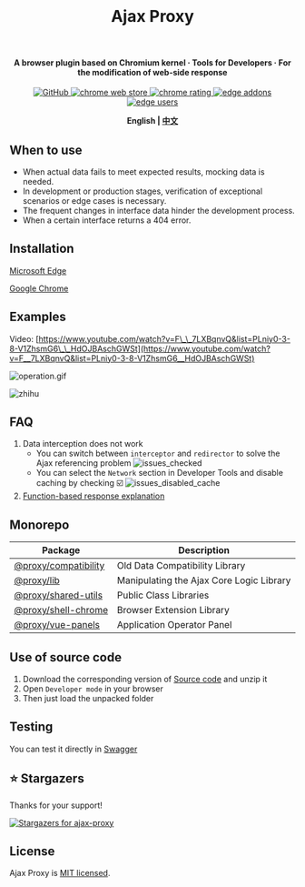 <br>

<h1 align="center">Ajax Proxy</h1>

<br>

<h4 align="center">A browser plugin based on Chromium kernel · Tools for Developers · For the modification of web-side response</h4>

<p align="center">
  <a href="https://github.com/g0ngjie/ajax-proxy/blob/master/LICENSE">
    <img alt="GitHub" src="https://img.shields.io/github/license/g0ngjie/ajax-proxy"/>
  </a>
  <a href="https://chrome.google.com/webstore/detail/ajax-proxy/jbikjaejnjfbloojafllmdiknfndgljo" target="__blank">
    <img src="https://img.shields.io/chrome-web-store/v/jbikjaejnjfbloojafllmdiknfndgljo.svg?logo=Google%20Chrome&logoColor=white&color=red&style=flat-square" alt="chrome web store">
  </a>
  <a href="https://chrome.google.com/webstore/detail/ajax-proxy/jbikjaejnjfbloojafllmdiknfndgljo" target="__blank">
    <img src="https://img.shields.io/chrome-web-store/stars/jbikjaejnjfbloojafllmdiknfndgljo.svg?logo=Google%20Chrome&logoColor=white&color=red&style=flat-square" alt="chrome rating">
  </a>
  <!-- Temporary badges for edge -->
  <a href="https://microsoftedge.microsoft.com/addons/detail/ajax-proxy/iladajdkobpmadjfpeginhngnneaoefi" target="__blank">
    <img src="https://img.shields.io/badge/dynamic/json?label=edge%20add-on&style=flat-square&prefix=v&query=%24.version&url=https%3A%2F%2Fmicrosoftedge.microsoft.com%2Faddons%2Fgetproductdetailsbycrxid%2Filadajdkobpmadjfpeginhngnneaoefi" alt="edge addons">
  </a>
  <a href="https://microsoftedge.microsoft.com/addons/detail/ajax-proxy/iladajdkobpmadjfpeginhngnneaoefi" target="__blank">
    <img src="https://img.shields.io/badge/dynamic/json?label=users&style=flat-square&query=%24.activeInstallCount&url=https%3A%2F%2Fmicrosoftedge.microsoft.com%2Faddons%2Fgetproductdetailsbycrxid%2Filadajdkobpmadjfpeginhngnneaoefi" alt="edge users">
  </a>
</p>

<div align="center">
<strong>

English | [中文](README.zh.md)

</strong>
</div>

## When to use

- When actual data fails to meet expected results, mocking data is needed.
- In development or production stages, verification of exceptional scenarios or edge cases is necessary.
- The frequent changes in interface data hinder the development process.
- When a certain interface returns a 404 error.

## Installation

[Microsoft Edge](https://microsoftedge.microsoft.com/addons/detail/ajax-proxy/iladajdkobpmadjfpeginhngnneaoefi)

[Google Chrome](https://chrome.google.com/webstore/detail/ajax-proxy/jbikjaejnjfbloojafllmdiknfndgljo)

## Examples

Video: [https://www.youtube.com/watch?v=F\_\_7LXBqnvQ&list=PLniy0-3-8-V1ZhsmG6\_\_HdOJBAschGWSt](https://www.youtube.com/watch?v=F__7LXBqnvQ&list=PLniy0-3-8-V1ZhsmG6__HdOJBAschGWSt)

<!-- ![interceptor](https://github.com/g0ngjie/ajax-proxy/wiki/images/interceptor-1.png) -->

![operation.gif](media/operation.gif)

![zhihu](https://github.com/g0ngjie/ajax-proxy/wiki/images/zhihu-ajaxproxy.png)

## FAQ

1. Data interception does not work
   - You can switch between `interceptor` and `redirector` to solve the Ajax referencing problem
     ![issues_checked](https://github.com/g0ngjie/ajax-proxy/wiki/images/issues_checked.png)
   - You can select the `Network` section in Developer Tools and disable caching by checking ☑️
     ![issues_disabled_cache](https://github.com/g0ngjie/ajax-proxy/wiki/images/issues_disabled_cache.png)
2. [Function-based response explanation](README.func.md)

## Monorepo

| Package                                           | Description                              |
| ------------------------------------------------- | ---------------------------------------- |
| [@proxy/compatibility](./packages/compatibility/) | Old Data Compatibility Library           |
| [@proxy/lib](./packages/proxy-lib/)               | Manipulating the Ajax Core Logic Library |
| [@proxy/shared-utils](./packages/shared-utils/)   | Public Class Libraries                   |
| [@proxy/shell-chrome](./packages/shell-chrome/)   | Browser Extension Library                |
| [@proxy/vue-panels](./packages/vue-panels/)       | Application Operator Panel               |

## Use of source code

1. Download the corresponding version of [Source code](https://github.com/g0ngjie/ajax-proxy/releases) and unzip it
2. Open `Developer mode` in your browser
3. Then just load the unpacked folder

## Testing

You can test it directly in [Swagger](https://petstore.swagger.io/)

## ⭐ Stargazers

Thanks for your support!

[![Stargazers for ajax-proxy](https://reporoster.com/stars/g0ngjie/ajax-proxy)](https://github.com/g0ngjie/ajax-proxy/stargazers)

## License

Ajax Proxy is [MIT licensed](LICENSE).
